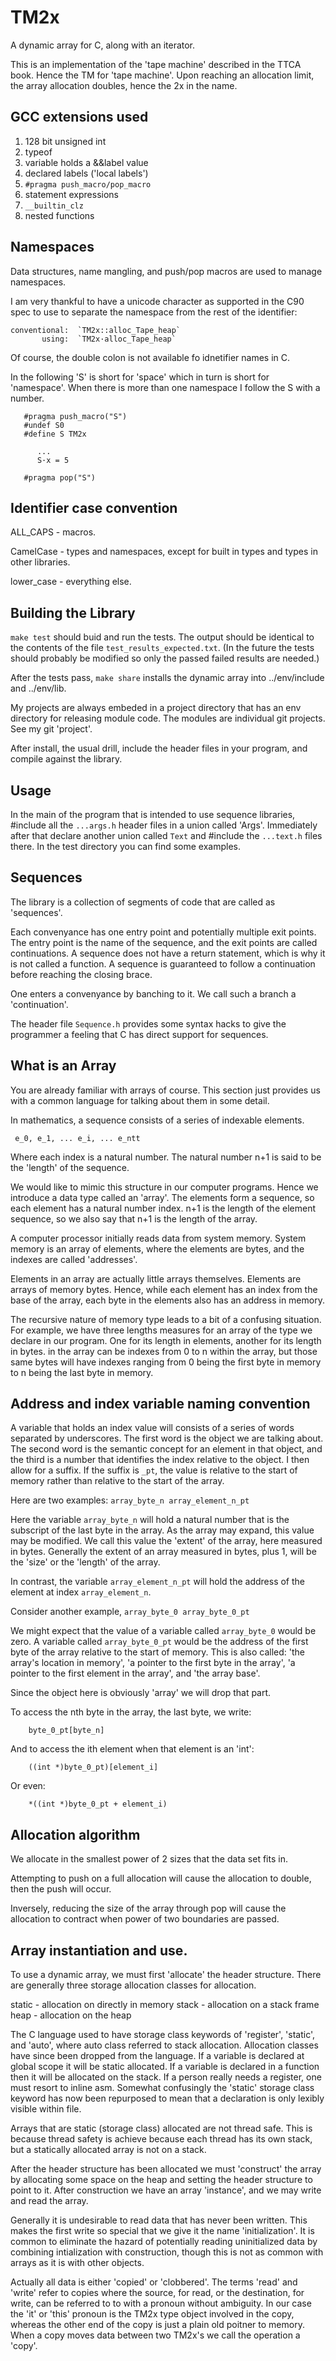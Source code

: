 
# TM2x

A dynamic array for C, along with an iterator.

This is an implementation of the 'tape machine' described in the TTCA book. Hence the TM for
'tape machine'.  Upon reaching an allocation limit, the array allocation doubles, hence
the 2x in the name.

## GCC extensions used

  1. 128 bit unsigned int
  2. typeof
  3. variable holds a &&label value
  4. declared labels ('local labels')
  5. `#pragma push_macro/pop_macro`
  6. statement expressions
  7. `__builtin_clz`
  8. nested functions

## Namespaces

  Data structures, name mangling, and push/pop macros are used to manage namespaces.

  I am very thankful to have a unicode character as supported in the C90 spec to use to
  separate the namespace from the rest of the identifier:

    conventional:  `TM2x::alloc_Tape_heap`
           using:  `TM2x·alloc_Tape_heap`

   Of course, the double colon is not available fo idnetifier names in C.

   In the following 'S' is short for 'space' which in turn is short for 'namespace'.  When
   there is more than one namespace I follow the S with a number.

```
   #pragma push_macro("S")
   #undef S0
   #define S TM2x

      ...
      S·x = 5

   #pragma pop("S")

```

## Identifier case convention

   ALL_CAPS - macros.
   
   CamelCase - types and namespaces, except for built in types and types in other
   libraries.

   lower_case - everything else.

## Building the Library

  `make test` should buid and run the tests.  The output should be identical to the contents of the file
  `test_results_expected.txt`. (In the future the tests should probably be modified so only the passed
  failed results are needed.)

  After the tests pass, `make share` installs the dynamic array into ../env/include  and ../env/lib.

  My projects are always embeded in a project directory that has an env directory for
  releasing module code.  The modules are individual git projects.  See my git 'project'.

  After install, the usual drill, include the header files in your program, and compile against the library.

## Usage

  In the main of the program that is intended to use sequence libraries, #include all the `...args.h`
  header files in a union called 'Args'.  Immediately after that declare another union called `Text`
  and #include the `...text.h` files there.  In the test directory you can find some examples.

## Sequences

  The library is a collection of segments of code that are called as 'sequences'.

  Each convenyance has one entry point and potentially multiple exit points.  The entry point
  is the name of the sequence, and the exit points are called continuations.  A sequence
  does not have a return statement, which is why it is not called a function.  A sequence is
  guaranteed to follow a continuation before reaching the closing brace.

  One enters a convenyance by banching to it. We call such a branch a 'continuation'.

  The header file `Sequence.h` provides some syntax hacks to give the programmer a feeling that
  C has direct support for sequences.

## What is an Array

  You are already familiar with arrays of course.  This section just provides us with a common
  language for talking about them in some detail.

  In mathematics, a sequence consists of a series of indexable elements.

     e_0, e_1, ... e_i, ... e_ntt

  Where each index is a natural number. The natural number n+1 is said to be the 'length'
  of the sequence.

  We would like to mimic this structure in our computer programs.  Hence we introduce a
  data type called an 'array'.  The elements form a sequence, so each element has a
  natural number index. n+1 is the length of the element sequence, so we also say that n+1
  is the length of the array.

  A computer processor initially reads data from system memory. System memory is an array
  of elements, where the elements are bytes, and the indexes are called 'addresses'.

  Elements in an array are actually little arrays themselves. Elements are arrays of memory bytes.
  Hence, while each element has an index from the base of the array, each byte in the elements
  also has an address in memory.

  The recursive nature of memory type leads to a bit of a confusing situation. For
  example, we have three lengths measures for an array of the type we declare in our
  program.  One for its length in elements, another for its length in bytes.  in the
  array can be indexes from 0 to n within the array, but those same bytes will have
  indexes ranging from 0 being the first byte in memory to n being the last byte in
  memory.

## Address and index variable naming convention

  A variable that holds an index value will consists of a series of words separated by
  underscores.  The first word is the object we are talking about. The second word is the
  semantic concept for an element in that object, and the third is a number that
  identifies the index relative to the object.  I then allow for a suffix.  If the suffix
  is `_pt`, the value is relative to the start of memory rather than relative to the start
  of the array.

  Here are two examples:
    ```
          array_byte_n
          array_element_n_pt
    ```

  Here the variable `array_byte_n` will hold a natural number that is the subscript of the
  last byte in the array. As the array may expand, this value may be modified.  We call
  this value the 'extent' of the array, here measured in bytes.  Generally the extent of
  an array measured in bytes, plus 1, will be the 'size' or the 'length' of the array.

  In contrast, the variable `array_element_n_pt` will hold the address of the element at
  index `array_element_n`.

  Consider another example,
    ```
          array_byte_0
          array_byte_0_pt
    ```

   We might expect that the value of a variable called `array_byte_0` would be zero.
   A variable called `array_byte_0_pt` would be the address of the first byte of the array
   relative to the start of memory.  This is also called: 'the array's location in memory',
   'a pointer to the first byte in the array', 'a pointer to the first element in the array',
   and 'the array base'.

   Since the object here is obviously 'array' we will drop that part.

   To access the nth byte in the array, the last byte, we write:

   ```
       byte_0_pt[byte_n]
   ```

   And to access the ith element when that element is an 'int':

   ```
       ((int *)byte_0_pt)[element_i]
   ```

   Or even:

   ```
       *((int *)byte_0_pt + element_i)
   ```


## Allocation algorithm

  We allocate in the smallest power of 2 sizes that the data set fits in.

  Attempting to push on a full allocation will cause the allocation to double, then
  the push will occur.

  Inversely, reducing the size of the array through pop will cause the allocation
  to contract when power of two boundaries are passed.

## Array instantiation and use.

  To use a dynamic array, we must first 'allocate' the header structure. There are
  generally three storage allocation classes for allocation.

   static  - allocation on directly in memory
   stack   - allocation on a stack frame
   heap    - allocation on the heap

  The C language used to have storage class keywords of 'register', 'static', and 'auto',
  where auto class referred to stack allocation. Allocation classes have since been
  dropped from the language.  If a variable is declared at global scope it will be static
  allocated. If a variable is declared in a function then it will be allocated on the
  stack. If a person really needs a register, one must resort to inline asm. Somewhat
  confusingly the 'static' storage class keyword has now been repurposed to mean that a
  declaration is only lexibly visible within file.

  Arrays that are static (storage class) allocated are not thread safe. This is because
  thread safety is achieve because each thread has its own stack, but a statically
  allocated array is not on a stack.

  After the header structure has been allocated we must 'construct' the array by
  allocating some space on the heap and setting the header structure to point to it.
  After construction we have an array 'instance', and we may write and read the array.

  Generally it is undesirable to read data that has never been written.  This makes the
  first write so special that we give it the name 'initialization'.  It is common to
  eliminate the hazard of potentially reading uninitialized data by combining
  intialization with construction, though this is not as common with arrays as it is with
  other objects.

  Actually all data is either 'copied' or 'clobbered'.  The terms 'read' and 'write' refer
  to copies where the source, for read, or the destination, for write, can be referred to
  to with a pronoun without ambiguity.  In our case the 'it' or 'this' pronoun is the TM2x
  type object involved in the copy, whereas the other end of the copy is just a plain old
  poitner to memory.  When a copy moves data between two TM2x's we call the operation a
  'copy'.

